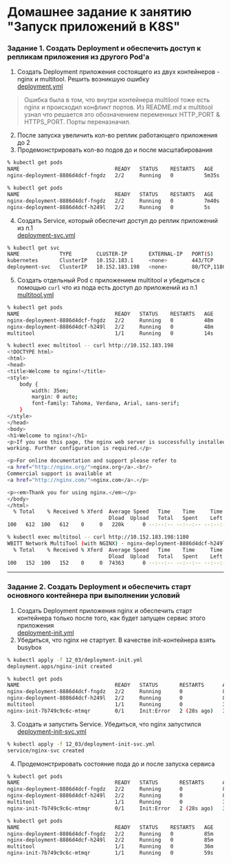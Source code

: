 # Домашнее задание к занятию "Запуск приложений в K8S"

### Задание 1. Создать Deployment и обеспечить доступ к репликам приложения из другого Pod'а

1. Создать Deployment приложения состоящего из двух контейнеров - nginx и multitool. Решить возникшую ошибку  
[deployment.yml](deployment.yml)  
>Ошибка была в том, что внутри контейнера multilool тоже есть nginx и происходил конфликт портов. Из README.md к multitool узнал что решается это обозначением переменных HTTP_PORT & HTTPS_PORT. Порты переназначил.  
2. После запуска увеличить кол-во реплик работающего приложения до 2  
3. Продемонстрировать кол-во подов до и после масштабирования  
```bash
% kubectl get pods   
NAME                               READY   STATUS    RESTARTS   AGE
nginx-deployment-8886d4dcf-fngdz   2/2     Running   0          5m35s
```

```bash
% kubectl get pods 
NAME                               READY   STATUS    RESTARTS   AGE
nginx-deployment-8886d4dcf-fngdz   2/2     Running   0          7m40s
nginx-deployment-8886d4dcf-h249l   2/2     Running   0          5s       
```
4. Создать Service, который обеспечит доступ до реплик приложений из п.1  
[deployment-svc.yml](deployment-svc.yml)
```bash
% kubectl get svc                                                                              
NAME             TYPE        CLUSTER-IP       EXTERNAL-IP   PORT(S)           AGE
kubernetes       ClusterIP   10.152.183.1     <none>        443/TCP           13h
deployment-svc   ClusterIP   10.152.183.198   <none>        80/TCP,1180/TCP   22m
```
5. Создать отдельный Pod с приложением multitool и убедиться с помощью `curl` что из пода есть доступ до приложений из п.1  
[multitool.yml](multitool.yml)
```bash
% kubectl get pods
NAME                               READY   STATUS    RESTARTS   AGE
nginx-deployment-8886d4dcf-fngdz   2/2     Running   0          48m
nginx-deployment-8886d4dcf-h249l   2/2     Running   0          48m
multitool                          1/1     Running   0          14s
```
```bash
% kubectl exec multitool -- curl http://10.152.183.198     
<!DOCTYPE html>
<html>
<head>
<title>Welcome to nginx!</title>
<style>
    body {
        width: 35em;
        margin: 0 auto;
        font-family: Tahoma, Verdana, Arial, sans-serif;
    }
</style>
</head>
<body>
<h1>Welcome to nginx!</h1>
<p>If you see this page, the nginx web server is successfully installed and
working. Further configuration is required.</p>

<p>For online documentation and support please refer to
<a href="http://nginx.org/">nginx.org</a>.<br/>
Commercial support is available at
<a href="http://nginx.com/">nginx.com</a>.</p>

<p><em>Thank you for using nginx.</em></p>
</body>
</html>
  % Total    % Received % Xferd  Average Speed   Time    Time     Time  Current
                                 Dload  Upload   Total   Spent    Left  Speed
100   612  100   612    0     0   220k      0 --:--:-- --:--:-- --:--:--  298k
```
```bash
% kubectl exec multitool -- curl http://10.152.183.198:1180
WBITT Network MultiTool (with NGINX) - nginx-deployment-8886d4dcf-h249l - 10.1.254.78 - HTTP: 1180 , HTTPS: 11443 . (Formerly praqma/network-multitool)
  % Total    % Received % Xferd  Average Speed   Time    Time     Time  Current
                                 Dload  Upload   Total   Spent    Left  Speed
100   152  100   152    0     0  74363      0 --:--:-- --:--:-- --:--:--  148k
```
------

### Задание 2. Создать Deployment и обеспечить старт основного контейнера при выполнении условий

1. Создать Deployment приложения nginx и обеспечить старт контейнера только после того, как будет запущен сервис этого приложения  
[deployment-init.yml](deployment-init.yml)
2. Убедиться, что nginx не стартует. В качестве init-контейнера взять busybox
```bash
% kubectl apply -f 12_03/deployment-init.yml 
deployment.apps/nginx-init created
```
```bash
% kubectl get pods                              
NAME                               READY   STATUS       RESTARTS      AGE
nginx-deployment-8886d4dcf-fngdz   2/2     Running      0             84m
nginx-deployment-8886d4dcf-h249l   2/2     Running      0             84m
multitool                          1/1     Running      0             36m
nginx-init-7b749c9c6c-mtmqr        0/1     Init:Error   2 (28s ago)   33s
```
3. Создать и запустить Service. Убедиться, что nginx запустился  
[deployment-init-svc.yml](deployment-init-svc.yml)
```bash
% kubectl apply -f 12_03/deployment-init-svc.yml 
service/nginx-svc created
```
4. Продемонстрировать состояние пода до и после запуска сервиса
```bash
% kubectl get pods                              
NAME                               READY   STATUS       RESTARTS      AGE
nginx-deployment-8886d4dcf-fngdz   2/2     Running      0             84m
nginx-deployment-8886d4dcf-h249l   2/2     Running      0             84m
multitool                          1/1     Running      0             36m
nginx-init-7b749c9c6c-mtmqr        0/1     Init:Error   2 (28s ago)   33s
```
```bash
% kubectl get pods      
NAME                               READY   STATUS    RESTARTS   AGE
nginx-deployment-8886d4dcf-fngdz   2/2     Running   0          85m
nginx-deployment-8886d4dcf-h249l   2/2     Running   0          85m
multitool                          1/1     Running   0          36m
nginx-init-7b749c9c6c-mtmqr        1/1     Running   0          59s
```